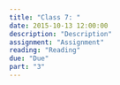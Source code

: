 ```yaml
---
title: "Class 7: "
date: 2015-10-13 12:00:00
description: "Description"
assignment: "Assignment"
reading: "Reading"
due: "Due"
part: "3"
---
```


